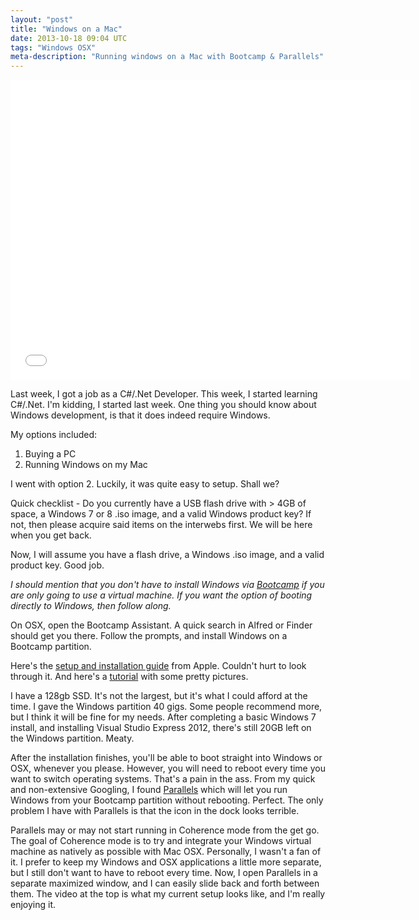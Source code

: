 ```yaml
---
layout: "post"
title: "Windows on a Mac"
date: 2013-10-18 09:04 UTC
tags: "Windows OSX"
meta-description: "Running windows on a Mac with Bootcamp & Parallels"
---
```

<div id="youtube">
<iframe width="640" height="480" src="//www.youtube.com/embed/5OaeleO6-w0" frameborder="0" allowfullscreen></iframe>
</div>

Last week, I got a job as a C#/.Net Developer. This week, I started learning C#/.Net. I'm kidding, I started last week. One thing you should know about Windows development, is that it does indeed require Windows. 

My options included:

1. Buying a PC
2. Running Windows on my Mac

I went with option 2. Luckily, it was quite easy to setup. Shall we?

Quick checklist - Do you currently have a USB flash drive with > 4GB of space, a Windows 7 or 8 .iso image, and a valid Windows product key? If not, then please acquire said items on the interwebs first. We will be here when you get back.

Now, I will assume you have a flash drive, a Windows .iso image, and a valid product key. Good job. 

*I should mention that you don't have to install Windows via [Bootcamp](http://www.apple.com/support/bootcamp/) if you are only going to use a virtual machine. If you want the option of booting directly to Windows, then follow along.*

On OSX, open the Bootcamp Assistant. A quick search in Alfred or Finder should get you there. Follow the prompts, and install Windows on a Bootcamp partition. 

Here's the [setup and installation guide](http://manuals.info.apple.com/MANUALS/1000/MA1583/en_US/boot_camp_install-setup_10.7.pdf) from Apple. Couldn't hurt to look through it. And here's a [tutorial](http://blog.laptopmag.com/how-to-install-windows-7-on-a-macbook-pro-with-retina-display) with some pretty pictures. 

I have a 128gb SSD. It's not the largest, but it's what I could afford at the time. I gave the Windows partition 40 gigs. Some people recommend more, but I think it will be fine for my needs. After completing a basic Windows 7 install, and installing Visual Studio Express 2012, there's still 20GB left on the Windows partition. Meaty. 

After the installation finishes, you'll be able to boot straight into Windows or OSX, whenever you please. However, you will need to reboot every time you want to switch operating systems. That's a pain in the ass. From my quick and non-extensive Googling, I found [Parallels](http://www.parallels.com/) which will let you run Windows from your Bootcamp partition without rebooting. Perfect. The only problem I have with Parallels is that the icon in the dock looks terrible.

Parallels may or may not start running in Coherence mode from the get go. The goal of Coherence mode is to try and integrate your Windows virtual machine as natively as possible with Mac OSX. Personally, I wasn't a fan of it. I prefer to keep my Windows and OSX applications a little more separate, but I still don't want to have to reboot every time. Now, I open Parallels in a separate maximized window, and I can easily slide back and forth between them. The video at the top is what my current setup looks like, and I'm really enjoying it. 


